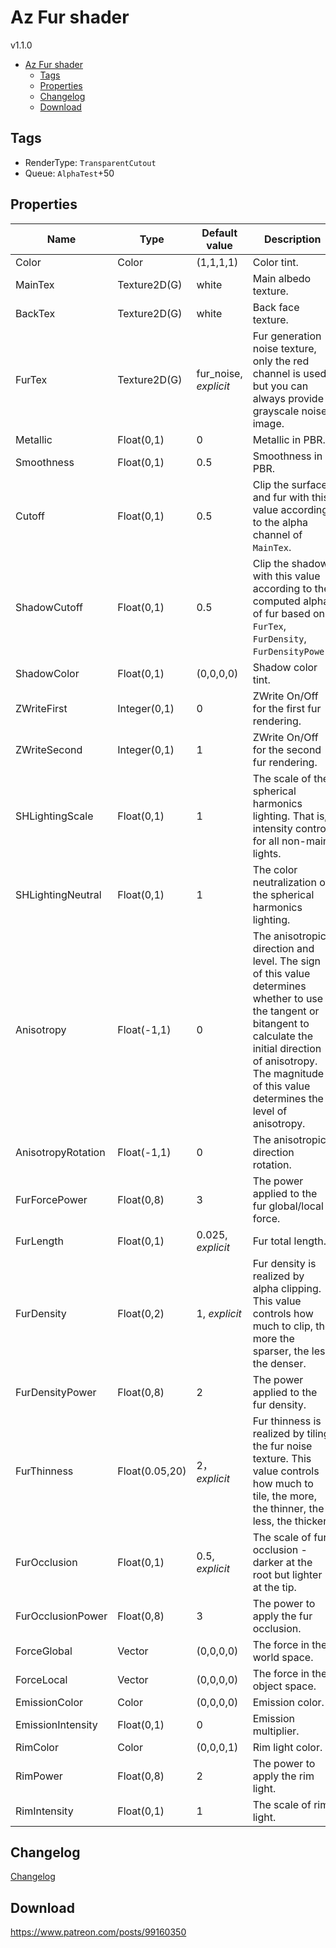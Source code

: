 # Az Fur shader
v1.1.0

- [Az Fur shader](#az-fur-shader)
  - [Tags](#tags)
  - [Properties](#properties)
  - [Changelog](#changelog)
  - [Download](#download)

## Tags
- RenderType: `TransparentCutout`
- Queue: `AlphaTest`+50

## Properties
| Name               | Type           | Default value         | Description                                                                                                                                                                                                                      |
| ------------------ | -------------- | --------------------- | -------------------------------------------------------------------------------------------------------------------------------------------------------------------------------------------------------------------------------- |
| Color              | Color          | (1,1,1,1)             | Color tint.                                                                                                                                                                                                                      |
| MainTex            | Texture2D(G)   | white                 | Main albedo texture.                                                                                                                                                                                                             |
| BackTex            | Texture2D(G)   | white                 | Back face texture.                                                                                                                                                                                                               |
| FurTex             | Texture2D(G)   | fur_noise, *explicit* | Fur generation noise texture, only the red channel is used, but you can always provide a grayscale noise image.                                                                                                                  |
| Metallic           | Float(0,1)     | 0                     | Metallic in PBR.                                                                                                                                                                                                                 |
| Smoothness         | Float(0,1)     | 0.5                   | Smoothness in PBR.                                                                                                                                                                                                               |
| Cutoff             | Float(0,1)     | 0.5                   | Clip the surface and fur with this value according to the alpha channel of `MainTex`.                                                                                                                                            |
| ShadowCutoff       | Float(0,1)     | 0.5                   | Clip the shadow with this value according to the computed alpha of fur based on `FurTex`, `FurDensity`, `FurDensityPower`.                                                                                                       |
| ShadowColor        | Float(0,1)     | (0,0,0,0)             | Shadow color tint.                                                                                                                                                                                                               |
| ZWriteFirst        | Integer(0,1)   | 0                     | ZWrite On/Off for the first fur rendering.                                                                                                                                                                                       |
| ZWriteSecond       | Integer(0,1)   | 1                     | ZWrite On/Off for the second fur rendering.                                                                                                                                                                                      |
| SHLightingScale    | Float(0,1)     | 1                     | The scale of the spherical harmonics lighting. That is, intensity control for all non-main lights.                                                                                                                               |
| SHLightingNeutral  | Float(0,1)     | 1                     | The color neutralization of the spherical harmonics lighting.                                                                                                                                                                    |
| Anisotropy         | Float(-1,1)    | 0                     | The anisotropic direction and level. The sign of this value determines whether to use the tangent or bitangent to calculate the initial direction of anisotropy. The magnitude of this value determines the level of anisotropy. |
| AnisotropyRotation | Float(-1,1)    | 0                     | The anisotropic direction rotation.                                                                                                                                                                                              |
| FurForcePower      | Float(0,8)     | 3                     | The power applied to the fur global/local force.                                                                                                                                                                                 |
| FurLength          | Float(0,1)     | 0.025, *explicit*     | Fur total length.                                                                                                                                                                                                                |
| FurDensity         | Float(0,2)     | 1, *explicit*         | Fur density is realized by alpha clipping. This value controls how much to clip, the more the sparser, the less the denser.                                                                                                      |
| FurDensityPower    | Float(0,8)     | 2                     | The power applied to the fur density.                                                                                                                                                                                            |
| FurThinness        | Float(0.05,20) | 2，*explicit*         | Fur thinness is realized by tiling the fur noise texture. This value controls how much to tile, the more, the thinner, the less, the thicker.                                                                                    |
| FurOcclusion       | Float(0,1)     | 0.5, *explicit*       | The scale of fur occlusion - darker at the root but lighter at the tip.                                                                                                                                                          |
| FurOcclusionPower  | Float(0,8)     | 3                     | The power to apply the fur occlusion.                                                                                                                                                                                            |
| ForceGlobal        | Vector         | (0,0,0,0)             | The force in the world space.                                                                                                                                                                                                    |
| ForceLocal         | Vector         | (0,0,0,0)             | The force in the object space.                                                                                                                                                                                                   |
| EmissionColor      | Color          | (0,0,0,0)             | Emission color.                                                                                                                                                                                                                  |
| EmissionIntensity  | Float(0,1)     | 0                     | Emission multiplier.                                                                                                                                                                                                             |
| RimColor           | Color          | (0,0,0,1)             | Rim light color.                                                                                                                                                                                                                 |
| RimPower           | Float(0,8)     | 2                     | The power to apply the rim light.                                                                                                                                                                                                |
| RimIntensity       | Float(0,1)     | 1                     | The scale of rim light.                                                                                                                                                                                                          |

## Changelog
[Changelog](CHANGELOG.md)

## Download
https://www.patreon.com/posts/99160350
